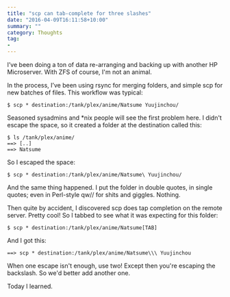 ```yaml
---
title: "scp can tab-complete for three slashes"
date: "2016-04-09T16:11:58+10:00"
summary: ""
category: Thoughts
tag:
- 
---
```

I’ve been doing a ton of data re-arranging and backing up with another HP Microserver. With ZFS of course, I'm not an animal.

In the process, I’ve been using rsync for merging folders, and simple scp for new batches of files. This workflow was typical:

    $ scp * destination:/tank/plex/anime/Natsume Yuujinchou/

Seasoned sysadmins and *nix people will see the first problem here. I didn't escape the space, so it created a folder at the destination called this:

    $ ls /tank/plex/anime/
    ==> [..]
    ==> Natsume

So I escaped the space:

    $ scp * destination:/tank/plex/anime/Natsume\ Yuujinchou/ 

And the same thing happened. I put the folder in double quotes, in single quotes; even in Perl-style qw// for shits and giggles. Nothing.

Then quite by accident, I discovered scp does tap completion on the remote server. Pretty cool! So I tabbed to see what it was expecting for this folder:

    $ scp * destination:/tank/plex/anime/Natsume[TAB]

And I got this:

    ==> scp * destination:/tank/plex/anime/Natsume\\\ Yuujinchou

When one escape isn't enough, use two! Except then you're escaping the backslash. So we'd better add another one.

Today I learned.

